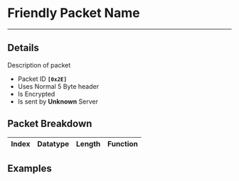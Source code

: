 # Friendly Packet Name #

---


## Details ##

Description of packet
  * Packet ID **`[0x2E]`**
  * Uses Normal 5 Byte header
  * Is Encrypted
  * Is sent by **Unknown** Server

## Packet Breakdown ##
| Index | Datatype | Length | Function |
|:------|:---------|:-------|:---------|

## Examples ##